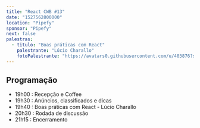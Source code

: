 ```yaml
---
title: "React CWB #13"
date: "1527562800000"
location: "Pipefy"
sponsor: "Pipefy"
next: false
palestras:
  - titulo: "Boas práticas com React"
    palestrante: "Lúcio Charallo"
    fotoPalestrante: "https://avatars0.githubusercontent.com/u/403876?s=460&v=4"
---
```


## Programação

- 19h00 : Recepção e Coffee
- 19h30 : Anúncios, classificados e dicas
- 19h40 : Boas práticas com React - Lúcio Charallo
- 20h30 : Rodada de discussão
- 21h15 : Encerramento
